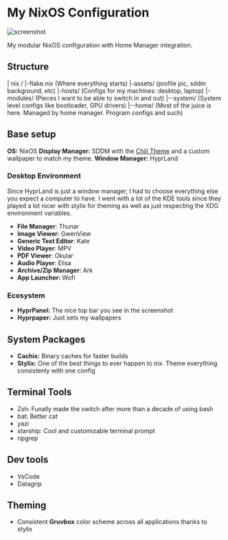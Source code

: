 # My NixOS Configuration

![screenshot](screenshot.png)

My modular NixOS configuration with Home Manager integration.

## Structure

| nix /
|-flake.nix (Where everything starts)
|-assets/ (profile pic, sddm background, etc)
|-hosts/ (Configs for my machines: desktop, laptop)
|-modules/ (Pieces I want to be able to switch in and out)
|--system/ (System level configs like bootloader, GPU drivers)
|--home/ (Most of the juice is here. Managed by home manager. Program configs and such)

## Base setup

**OS:** NixOS
**Display Manager:** SDDM with the [Chili Theme](https://github.com/MarianArlt/sddm-chili) and a custom wallpaper to match my theme.
**Window Manager:** HyprLand

### Desktop Environment

Since HyprLand is just a window manager, I had to choose everything else you expect a computer to have. I went with a lot of the KDE
tools since they played a lot nicer with stylix for theming as well as just respecting the XDG environment variables.

- **File Manager**: Thunar
- **Image Viewer**: GwenView
- **Generic Text Editor**: Kate 
- **Video Player**: MPV 
- **PDF Viewer**: Okular 
- **Audio Player**: Elisa 
- **Archive/Zip Manager**: Ark
- **App Launcher:** Wofi

### Ecosystem

- **HyprPanel:** The nice top bar you see in the screenshot
- **Hyprpaper:** Just sets my wallpapers

## System Packages

- **Cachix:** Binary caches for faster builds
- **Stylix:** One of the best things to ever happen to nix. Theme everything consistenly with one config

## Terminal Tools

- Zsh: Funally made the switch after more than a decade of using bash
- bat: Better cat
- yazi
- starship: Cool and customizable terminal prompt 
- ripgrep

## Dev tools

- VsCode
- Datagrip

## Theming

- Consistent **Gruvbox** color scheme across all applications thanks to stylix